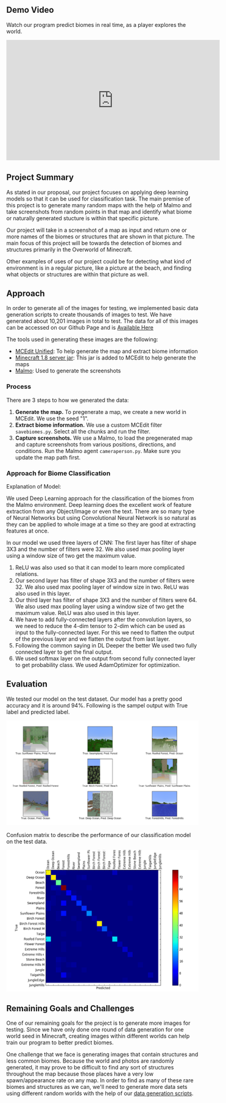 
## Demo Video

Watch our program predict biomes in real time, as a player explores the world.

<iframe width="560" height="315" src="https://www.youtube.com/embed/iJBFe0ALHdc" frameborder="0" allowfullscreen></iframe>

## Project Summary

As stated in our proposal, our project focuses on applying deep learning models so that it can be used for classification task. The main premise of this project is to generate many random maps with the help of Malmo and take screenshots from random points in that map and identify what biome or naturally generated stucture is within that specific picture.

Our project will take in a screenshot of a map as input and return one or more names of the biomes or structures that are shown in that picture. The main focus of this project will be towards the detection of biomes and structures primarily in the Overworld of Minecraft. 

Other examples of uses of our project could be for detecting what kind of environment is in a regular picture, like a picture at the beach, and finding what objects or structures are within that picture as well.


## Approach


In order to generate all of the images for testing, we implemented basic data generation scripts to create thousands of images to test. We have generated about 10,201 images in total to test. The data for all of this images can be accessed on our Github Page and is [Available Here](https://github.com/anahitab/Biome-Predictor/releases)

The tools used in generating these images are the following: 

* [MCEdit Unified](https://github.com/Khroki/MCEdit-Unified): To help generate the map and extract biome information
* [Minecraft 1.8 server jar](https://s3.amazonaws.com/Minecraft.Download/versions/1.8/minecraft_server.1.8.jar): This jar is added to MCEdit to help generate the maps
* [Malmo](https://github.com/Microsoft/malmo): Used to generate the screenshots

### Process
There are 3 steps to how we generated the data: 

1. **Generate the map.** To pregenerate a map, we create a new world in MCEdit. We use the seed "1".
2. **Extract biome information.** We use a custom MCEdit filter `savebiomes.py`. Select all the chunks and run the filter.
3. **Capture screenshots.** We use a Malmo, to load the pregenerated map and capture screenshots from various positions, directions, and conditions. Run the Malmo agent `cameraperson.py`. Make sure you update the map path first.


### Approach for Biome Classification
Explanation of Model:
 
We used Deep Learning approach for the classification of the biomes from the Malmo environment. Deep learning does the excellent work of feature extraction from any Object/Image or even the text.
There are so many type of Neural Networks but using Convolutional Neural Network is so natural as they can be applied to whole image at a time so they are good at extracting features at once.
 
In our model we used three layers of CNN:
The first layer has filter of shape 3X3 and the number of filters were 32. We also used max pooling layer using a window size of two get the maximum value.<br>
1. ReLU was also used so that it can model to learn more complicated relations.<br>
2. Our second layer has filter of shape 3X3 and the number of filters were 32. We also used max pooling layer of window size in two. ReLU was also used in this layer.
3. Our third layer has filter of shape 3X3 and the number of filters were 64. We also used max pooling layer using a window size of two get the maximum value. ReLU was also used in this layer.
4. We have to add fully-connected layers after the convolution layers, so we need to reduce the 4-dim tensor to 2-dim which can be used as input to the fully-connected layer. For this we need to flatten the output of the previous layer and we flatten the output from last layer.
5. Following the common saying in DL Deeper the better We used two fully connected layer to get the final output.
6. We used softmax layer on the output from second fully connected layer to get probability class. We used AdamOptimizer for optimization.



## Evaluation
We tested our model on the test dataset. Our model has a pretty good accuracy and it is around 94%. Following is the sampel output with True label and predicted label.


![Graph 1](https://raw.githubusercontent.com/anahitab/A-Deep-Learning-Model-to-predict-frames-from-Malmo-Env-in-real-time/master/docs/img/figure_2-1.png)


Confusion matrix to describe the performance of our classification model on the test data.


![Graph 2](https://raw.githubusercontent.com/anahitab/A-Deep-Learning-Model-to-predict-frames-from-Malmo-Env-in-real-time/master/docs/img/fig_2-1.png)




## Remaining Goals and Challenges

One of our remaining goals for the project is to generate more images for testing. Since we have only done one round of data generation for one world seed in Minecraft, creating images within different worlds can help train our program to better predict biomes. 

One challenge that we face is generating images that contain structures and less common biomes. Because the world and photos are randomly generated, it may prove to be difficult to find any sort of structures throughout the map because those places have a very low spawn/appearance rate on any map. In order to find as many of these rare biomes and structures as we can, we'll need to generate more data sets using different random worlds with the help of our [data generation scripts](https://github.com/anahitab/Biome-Predictor/tree/master/datagen).

